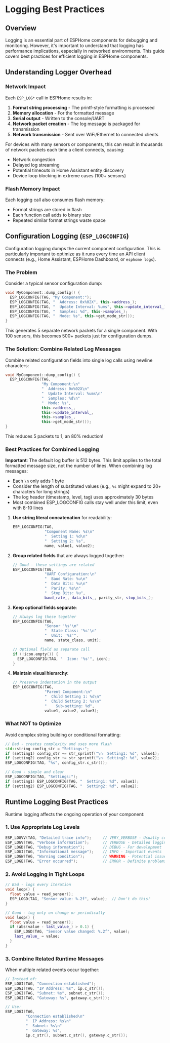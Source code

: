 # Logging Best Practices

## Overview

Logging is an essential part of ESPHome components for debugging and monitoring. However, it's important to understand that logging has performance implications, especially in networked environments. This guide covers best practices for efficient logging in ESPHome components.

## Understanding Logger Overhead

### Network Impact

Each `ESP_LOG*` call in ESPHome results in:

1. **Format string processing** - The printf-style formatting is processed
2. **Memory allocation** - For the formatted message
3. **Serial output** - Written to the console/UART
4. **Network packet creation** - The log message is packaged for transmission
5. **Network transmission** - Sent over WiFi/Ethernet to connected clients

For devices with many sensors or components, this can result in thousands of network packets each time a client connects, causing:
- Network congestion
- Delayed log streaming
- Potential timeouts in Home Assistant entity discovery
- Device loop blocking in extreme cases (100+ sensors)

### Flash Memory Impact

Each logging call also consumes flash memory:
- Format strings are stored in flash
- Each function call adds to binary size
- Repeated similar format strings waste space

## Configuration Logging (`ESP_LOGCONFIG`)

Configuration logging dumps the current component configuration. This is particularly important to optimize as it runs every time an API client connects (e.g., Home Assistant, ESPHome Dashboard, or `esphome logs`).

### The Problem

Consider a typical sensor configuration dump:

```cpp
void MyComponent::dump_config() {
  ESP_LOGCONFIG(TAG, "My Component:");
  ESP_LOGCONFIG(TAG, "  Address: 0x%02X", this->address_);
  ESP_LOGCONFIG(TAG, "  Update Interval: %ums", this->update_interval_);
  ESP_LOGCONFIG(TAG, "  Samples: %d", this->samples_);
  ESP_LOGCONFIG(TAG, "  Mode: %s", this->get_mode_str());
}
```

This generates 5 separate network packets for a single component. With 100 sensors, this becomes 500+ packets just for configuration dumps.

### The Solution: Combine Related Log Messages

Combine related configuration fields into single log calls using newline characters:

```cpp
void MyComponent::dump_config() {
  ESP_LOGCONFIG(TAG,
                "My Component:\n"
                "  Address: 0x%02X\n"
                "  Update Interval: %ums\n"
                "  Samples: %d\n"
                "  Mode: %s",
                this->address_,
                this->update_interval_,
                this->samples_,
                this->get_mode_str());
}
```

This reduces 5 packets to 1, an 80% reduction!

### Best Practices for Combined Logging

**Important**: The default log buffer is 512 bytes. This limit applies to the total formatted message size, not the number of lines. When combining log messages:
- Each `\n` only adds 1 byte
- Consider the length of substituted values (e.g., `%s` might expand to 20+ characters for long strings)
- The log header (timestamp, level, tag) uses approximately 30 bytes
- Most combined ESP_LOGCONFIG calls stay well under this limit, even with 8-10 lines

1. **Use string literal concatenation** for readability:
   ```cpp
   ESP_LOGCONFIG(TAG,
                 "Component Name: %s\n"
                 "  Setting 1: %d\n"
                 "  Setting 2: %s",
                 name, value1, value2);
   ```

2. **Group related fields** that are always logged together:
   ```cpp
   // Good - these settings are related
   ESP_LOGCONFIG(TAG,
                 "UART Configuration:\n"
                 "  Baud Rate: %u\n"
                 "  Data Bits: %u\n"
                 "  Parity: %s\n"
                 "  Stop Bits: %u",
                 baud_rate_, data_bits_, parity_str, stop_bits_);
   ```

3. **Keep optional fields separate**:
   ```cpp
   // Always log these together
   ESP_LOGCONFIG(TAG,
                 "Sensor '%s'\n"
                 "  State Class: '%s'\n"
                 "  Unit: '%s'",
                 name, state_class, unit);
   
   // Optional field as separate call
   if (!icon.empty()) {
     ESP_LOGCONFIG(TAG, "  Icon: '%s'", icon);
   }
   ```

4. **Maintain visual hierarchy**:
   ```cpp
   // Preserve indentation in the output
   ESP_LOGCONFIG(TAG,
                 "Parent Component:\n"
                 "  Child Setting 1: %d\n"
                 "  Child Setting 2: %s\n"
                 "    Sub-setting: %d",
                 value1, value2, value3);
   ```

### What NOT to Optimize

Avoid complex string building or conditional formatting:

```cpp
// Bad - creates complexity and uses more flash
std::string config_str = "Settings:";
if (setting1) config_str += str_sprintf("\n  Setting1: %d", value1);
if (setting2) config_str += str_sprintf("\n  Setting2: %d", value2);
ESP_LOGCONFIG(TAG, "%s", config_str.c_str());

// Good - simple and clear
ESP_LOGCONFIG(TAG, "Settings:");
if (setting1) ESP_LOGCONFIG(TAG, "  Setting1: %d", value1);
if (setting2) ESP_LOGCONFIG(TAG, "  Setting2: %d", value2);
```

## Runtime Logging Best Practices

Runtime logging affects the ongoing operation of your component:

### 1. Use Appropriate Log Levels

```cpp
ESP_LOGVV(TAG, "Detailed trace info");     // VERY_VERBOSE - Usually compiled out
ESP_LOGV(TAG, "Verbose information");      // VERBOSE - Detailed logging
ESP_LOGD(TAG, "Debug information");        // DEBUG - For development
ESP_LOGI(TAG, "Informational message");    // INFO - Important events
ESP_LOGW(TAG, "Warning condition");        // WARNING - Potential issues
ESP_LOGE(TAG, "Error occurred");           // ERROR - Definite problems
```

### 2. Avoid Logging in Tight Loops

```cpp
// Bad - logs every iteration
void loop() {
  float value = read_sensor();
  ESP_LOGD(TAG, "Sensor value: %.2f", value);  // Don't do this!
}

// Good - log only on change or periodically
void loop() {
  float value = read_sensor();
  if (abs(value - last_value_) > 0.1) {
    ESP_LOGD(TAG, "Sensor value changed: %.2f", value);
    last_value_ = value;
  }
}
```

### 3. Combine Related Runtime Messages

When multiple related events occur together:

```cpp
// Instead of:
ESP_LOGI(TAG, "Connection established");
ESP_LOGI(TAG, "IP Address: %s", ip.c_str());
ESP_LOGI(TAG, "Subnet: %s", subnet.c_str());
ESP_LOGI(TAG, "Gateway: %s", gateway.c_str());

// Use:
ESP_LOGI(TAG,
         "Connection established\n"
         "  IP Address: %s\n"
         "  Subnet: %s\n"
         "  Gateway: %s",
         ip.c_str(), subnet.c_str(), gateway.c_str());
```


